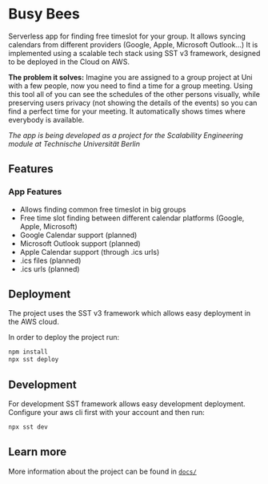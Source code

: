 # Busy Bees

Serverless app for finding free timeslot for your group.
It allows syncing calendars from different providers (Google, Apple, Microsoft Outlook...)
It is implemented using a scalable tech stack using SST v3 framework, designed to be deployed in the Cloud on AWS.

**The problem it solves:**
Imagine you are assigned to a group project at Uni with a few people, now you need to find a time for a group meeting.
Using this tool all of you can see the schedules of the other persons visually, while preserving users privacy (not showing the details of the events) so you can find a perfect time for your meeting.
It automatically shows times where everybody is available.

_The app is being developed as a project for the Scalability Engineering module at Technische Universität Berlin_

## Features

### App Features

- Allows finding common free timeslot in big groups
- Free time slot finding between different calendar platforms (Google, Apple, Microsoft)
- Google Calendar support (planned)
- Microsoft Outlook support (planned)
- Apple Calendar support (through .ics urls)
- .ics files (planned)
- .ics urls (planned)

## Deployment

The project uses the SST v3 framework which allows easy deployment in the AWS cloud.

In order to deploy the project run:

```bash
npm install
npx sst deploy
```

## Development

For development SST framework allows easy development deployment.
Configure your aws cli first with your account and then run:

```bash
npx sst dev
```

## Learn more

More information about the project can be found in [`docs/`](https://github.com/erykksc/busybees/tree/main/docs)
